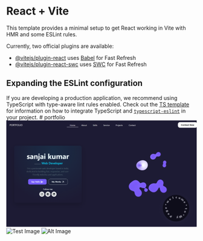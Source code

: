 # React + Vite

This template provides a minimal setup to get React working in Vite with HMR and some ESLint rules.

Currently, two official plugins are available:

- [@vitejs/plugin-react](https://github.com/vitejs/vite-plugin-react/blob/main/packages/plugin-react) uses [Babel](https://babeljs.io/) for Fast Refresh
- [@vitejs/plugin-react-swc](https://github.com/vitejs/vite-plugin-react/blob/main/packages/plugin-react-swc) uses [SWC](https://swc.rs/) for Fast Refresh

## Expanding the ESLint configuration

If you are developing a production application, we recommend using TypeScript with type-aware lint rules enabled. Check out the [TS template](https://github.com/vitejs/vite/tree/main/packages/create-vite/template-react-ts) for information on how to integrate TypeScript and [`typescript-eslint`](https://typescript-eslint.io) in your project.
#   p o r t f o l i o 
 
 
![My sample photo](https://github.com/stackDeveloper95/portfolio/blob/main/Screenshot%202025-05-10%20210711.png?raw=true)
![Test Image](https://github.com/stackDeveloper95/portfolio/blob/main/test-image.png?raw=true)
![Alt Image](https://github.com/stackDeveloper95/portfolio/blob/main/test-image.png?raw=true)






